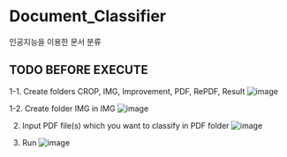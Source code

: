 # Document_Classifier

인공지능을 이용한 문서 분류

## TODO BEFORE EXECUTE

1-1. Create folders CROP, IMG, Improvement, PDF, RePDF, Result
![image](https://user-images.githubusercontent.com/37128456/79853026-7838a280-8402-11ea-9b0c-57c5115274f5.png)

1-2. Create folder IMG in IMG
![image](https://user-images.githubusercontent.com/37128456/79853414-fdbc5280-8402-11ea-8e58-d2d4c1d8cd86.png)

2. Input PDF file(s) which you want to classify in PDF folder
![image](https://user-images.githubusercontent.com/37128456/79853703-58ee4500-8403-11ea-9d2b-efda709286ba.png)

3. Run
![image](https://user-images.githubusercontent.com/37128456/79853776-728f8c80-8403-11ea-9c16-a5ea34932e46.png)